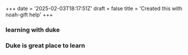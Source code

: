 +++
date = '2025-02-03T18:17:51Z'
draft = false
title = 'Created this with noah-gift help'
+++

### learning with duke
### Duke is great place to learn